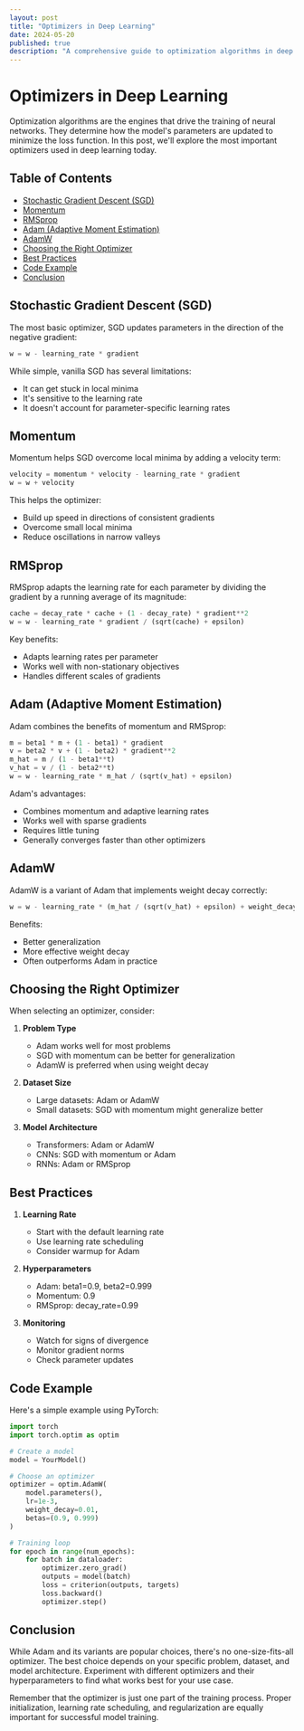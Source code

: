 ```yaml
---
layout: post
title: "Optimizers in Deep Learning"
date: 2024-05-20
published: true
description: "A comprehensive guide to optimization algorithms in deep learning, from SGD to Adam and beyond."
---
```


# Optimizers in Deep Learning

Optimization algorithms are the engines that drive the training of neural networks. They determine how the model's parameters are updated to minimize the loss function. In this post, we'll explore the most important optimizers used in deep learning today.

## Table of Contents

- [Stochastic Gradient Descent (SGD)](#stochastic-gradient-descent-sgd)
- [Momentum](#momentum)
- [RMSprop](#rmsprop)
- [Adam (Adaptive Moment Estimation)](#adam-adaptive-moment-estimation)
- [AdamW](#adamw)
- [Choosing the Right Optimizer](#choosing-the-right-optimizer)
- [Best Practices](#best-practices)
- [Code Example](#code-example)
- [Conclusion](#conclusion)

## Stochastic Gradient Descent (SGD)

The most basic optimizer, SGD updates parameters in the direction of the negative gradient:

```python
w = w - learning_rate * gradient
```

While simple, vanilla SGD has several limitations:
- It can get stuck in local minima
- It's sensitive to the learning rate
- It doesn't account for parameter-specific learning rates

## Momentum

Momentum helps SGD overcome local minima by adding a velocity term:

```python
velocity = momentum * velocity - learning_rate * gradient
w = w + velocity
```

This helps the optimizer:
- Build up speed in directions of consistent gradients
- Overcome small local minima
- Reduce oscillations in narrow valleys

## RMSprop

RMSprop adapts the learning rate for each parameter by dividing the gradient by a running average of its magnitude:

```python
cache = decay_rate * cache + (1 - decay_rate) * gradient**2
w = w - learning_rate * gradient / (sqrt(cache) + epsilon)
```

Key benefits:
- Adapts learning rates per parameter
- Works well with non-stationary objectives
- Handles different scales of gradients

## Adam (Adaptive Moment Estimation)

Adam combines the benefits of momentum and RMSprop:

```python
m = beta1 * m + (1 - beta1) * gradient
v = beta2 * v + (1 - beta2) * gradient**2
m_hat = m / (1 - beta1**t)
v_hat = v / (1 - beta2**t)
w = w - learning_rate * m_hat / (sqrt(v_hat) + epsilon)
```

Adam's advantages:
- Combines momentum and adaptive learning rates
- Works well with sparse gradients
- Requires little tuning
- Generally converges faster than other optimizers

## AdamW

AdamW is a variant of Adam that implements weight decay correctly:

```python
w = w - learning_rate * (m_hat / (sqrt(v_hat) + epsilon) + weight_decay * w)
```

Benefits:
- Better generalization
- More effective weight decay
- Often outperforms Adam in practice

## Choosing the Right Optimizer

When selecting an optimizer, consider:

1. **Problem Type**
   - Adam works well for most problems
   - SGD with momentum can be better for generalization
   - AdamW is preferred when using weight decay

2. **Dataset Size**
   - Large datasets: Adam or AdamW
   - Small datasets: SGD with momentum might generalize better

3. **Model Architecture**
   - Transformers: Adam or AdamW
   - CNNs: SGD with momentum or Adam
   - RNNs: Adam or RMSprop

## Best Practices

1. **Learning Rate**
   - Start with the default learning rate
   - Use learning rate scheduling
   - Consider warmup for Adam

2. **Hyperparameters**
   - Adam: beta1=0.9, beta2=0.999
   - Momentum: 0.9
   - RMSprop: decay_rate=0.99

3. **Monitoring**
   - Watch for signs of divergence
   - Monitor gradient norms
   - Check parameter updates

## Code Example

Here's a simple example using PyTorch:

```python
import torch
import torch.optim as optim

# Create a model
model = YourModel()

# Choose an optimizer
optimizer = optim.AdamW(
    model.parameters(),
    lr=1e-3,
    weight_decay=0.01,
    betas=(0.9, 0.999)
)

# Training loop
for epoch in range(num_epochs):
    for batch in dataloader:
        optimizer.zero_grad()
        outputs = model(batch)
        loss = criterion(outputs, targets)
        loss.backward()
        optimizer.step()
```

## Conclusion

While Adam and its variants are popular choices, there's no one-size-fits-all optimizer. The best choice depends on your specific problem, dataset, and model architecture. Experiment with different optimizers and their hyperparameters to find what works best for your use case.

Remember that the optimizer is just one part of the training process. Proper initialization, learning rate scheduling, and regularization are equally important for successful model training. 
